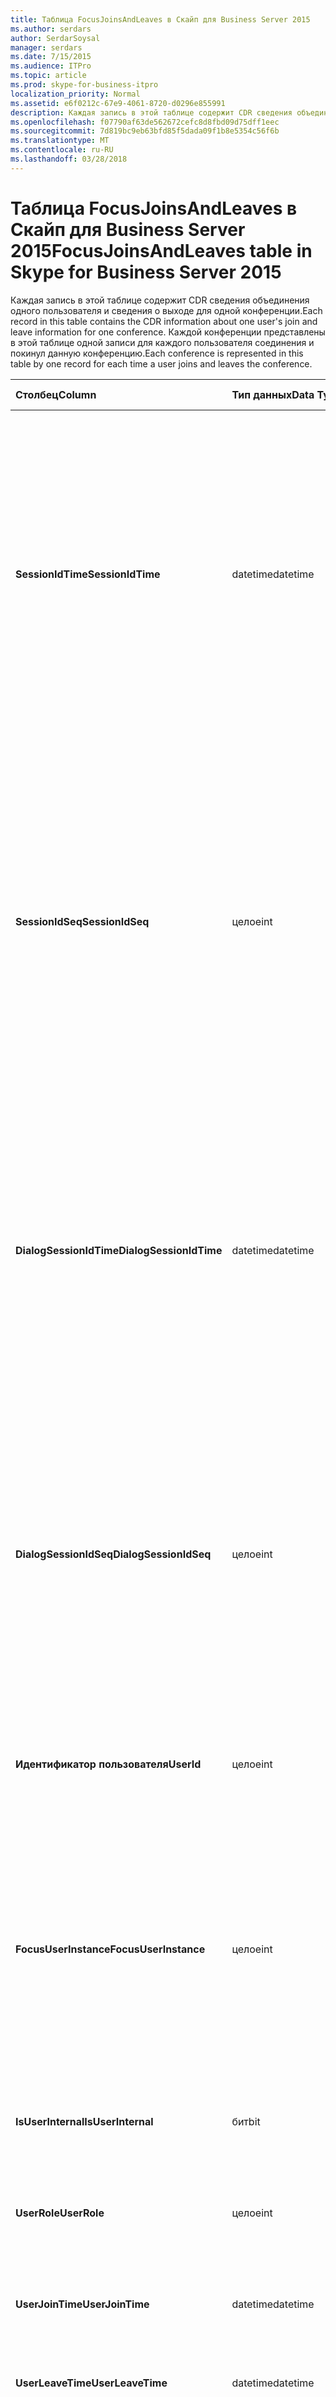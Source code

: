 ```yaml
---
title: Таблица FocusJoinsAndLeaves в Скайп для Business Server 2015
ms.author: serdars
author: SerdarSoysal
manager: serdars
ms.date: 7/15/2015
ms.audience: ITPro
ms.topic: article
ms.prod: skype-for-business-itpro
localization_priority: Normal
ms.assetid: e6f0212c-67e9-4061-8720-d0296e855991
description: Каждая запись в этой таблице содержит CDR сведения объединения одного пользователя и сведения о выходе для одной конференции. Каждой конференции представлены в этой таблице одной записи для каждого пользователя соединения и покинул данную конференцию.
ms.openlocfilehash: f07790af63de562672cefc8d8fbd09d75dff1eec
ms.sourcegitcommit: 7d819bc9eb63bfd85f5dada09f1b8e5354c56f6b
ms.translationtype: MT
ms.contentlocale: ru-RU
ms.lasthandoff: 03/28/2018
---
```

# <a name="focusjoinsandleaves-table-in-skype-for-business-server-2015"></a><span data-ttu-id="df8e2-104">Таблица FocusJoinsAndLeaves в Скайп для Business Server 2015</span><span class="sxs-lookup"><span data-stu-id="df8e2-104">FocusJoinsAndLeaves table in Skype for Business Server 2015</span></span>
 
<span data-ttu-id="df8e2-105">Каждая запись в этой таблице содержит CDR сведения объединения одного пользователя и сведения о выходе для одной конференции.</span><span class="sxs-lookup"><span data-stu-id="df8e2-105">Each record in this table contains the CDR information about one user's join and leave information for one conference.</span></span> <span data-ttu-id="df8e2-106">Каждой конференции представлены в этой таблице одной записи для каждого пользователя соединения и покинул данную конференцию.</span><span class="sxs-lookup"><span data-stu-id="df8e2-106">Each conference is represented in this table by one record for each time a user joins and leaves the conference.</span></span>
  
|<span data-ttu-id="df8e2-107">**Столбец**</span><span class="sxs-lookup"><span data-stu-id="df8e2-107">**Column**</span></span>|<span data-ttu-id="df8e2-108">**Тип данных**</span><span class="sxs-lookup"><span data-stu-id="df8e2-108">**Data Type**</span></span>|<span data-ttu-id="df8e2-109">**Ключ или индекс**</span><span class="sxs-lookup"><span data-stu-id="df8e2-109">**Key/Index**</span></span>|<span data-ttu-id="df8e2-110">**Сведения**</span><span class="sxs-lookup"><span data-stu-id="df8e2-110">**Details**</span></span>|
|:-----|:-----|:-----|:-----|
|<span data-ttu-id="df8e2-111">**SessionIdTime**</span><span class="sxs-lookup"><span data-stu-id="df8e2-111">**SessionIdTime**</span></span> <br/> |<span data-ttu-id="df8e2-112">datetime</span><span class="sxs-lookup"><span data-stu-id="df8e2-112">datetime</span></span>  <br/> |<span data-ttu-id="df8e2-113">Основной, внешний</span><span class="sxs-lookup"><span data-stu-id="df8e2-113">Primary, Foreign</span></span>  <br/> |<span data-ttu-id="df8e2-114">Время создания экземпляра конференции.</span><span class="sxs-lookup"><span data-stu-id="df8e2-114">Time of conference instance.</span></span> <span data-ttu-id="df8e2-115">Используется совместно с **SessionIdSeq** для уникальной идентификации экземпляра конференции.</span><span class="sxs-lookup"><span data-stu-id="df8e2-115">Used in conjunction with **SessionIdSeq** to uniquely identify a conference instance.</span></span> <span data-ttu-id="df8e2-116">В разделе [Таблица конференций в Скайп для Business Server 2015](conferences.md) для получения дополнительных сведений.</span><span class="sxs-lookup"><span data-stu-id="df8e2-116">See the [Conferences table in Skype for Business Server 2015](conferences.md) for more information.</span></span> <br/> |
|<span data-ttu-id="df8e2-117">**SessionIdSeq**</span><span class="sxs-lookup"><span data-stu-id="df8e2-117">**SessionIdSeq**</span></span> <br/> |<span data-ttu-id="df8e2-118">целое</span><span class="sxs-lookup"><span data-stu-id="df8e2-118">int</span></span>  <br/> |<span data-ttu-id="df8e2-119">Основной, внешний</span><span class="sxs-lookup"><span data-stu-id="df8e2-119">Primary, Foreign</span></span>  <br/> |<span data-ttu-id="df8e2-120">Номер идентификатора для определения экземпляра в конференции.</span><span class="sxs-lookup"><span data-stu-id="df8e2-120">ID number to identify the conference instance.</span></span> <span data-ttu-id="df8e2-121">Используется в сочетании с **SessionIdTime** для уникальной идентификации экземпляра конференции.</span><span class="sxs-lookup"><span data-stu-id="df8e2-121">Used in conjunction with **SessionIdTime** to uniquely identify a conference instance.</span></span> <span data-ttu-id="df8e2-122">В разделе [Таблица конференций в Скайп для Business Server 2015](conferences.md) для получения дополнительных сведений.</span><span class="sxs-lookup"><span data-stu-id="df8e2-122">See the [Conferences table in Skype for Business Server 2015](conferences.md) for more information.</span></span> <br/> |
|<span data-ttu-id="df8e2-123">**DialogSessionIdTime**</span><span class="sxs-lookup"><span data-stu-id="df8e2-123">**DialogSessionIdTime**</span></span> <br/> |<span data-ttu-id="df8e2-124">datetime</span><span class="sxs-lookup"><span data-stu-id="df8e2-124">datetime</span></span>  <br/> |<span data-ttu-id="df8e2-125">Основной, внешний</span><span class="sxs-lookup"><span data-stu-id="df8e2-125">Primary, Foreign</span></span>  <br/> |<span data-ttu-id="df8e2-126">Время запроса сеанса.</span><span class="sxs-lookup"><span data-stu-id="df8e2-126">Time of session request.</span></span> <span data-ttu-id="df8e2-127">Используется совместно с **SessionIdSeq** для уникальной идентификации сеанса.</span><span class="sxs-lookup"><span data-stu-id="df8e2-127">Used in conjunction with **SessionIdSeq** to uniquely identify a session.</span></span> <span data-ttu-id="df8e2-128">В разделе [диалоговых окон в таблице в Скайп для Business Server 2015](dialogs.md) для получения дополнительных сведений.</span><span class="sxs-lookup"><span data-stu-id="df8e2-128">See the [Dialogs table in Skype for Business Server 2015](dialogs.md) for more information.</span></span> <br/> |
|<span data-ttu-id="df8e2-129">**DialogSessionIdSeq**</span><span class="sxs-lookup"><span data-stu-id="df8e2-129">**DialogSessionIdSeq**</span></span> <br/> |<span data-ttu-id="df8e2-130">целое</span><span class="sxs-lookup"><span data-stu-id="df8e2-130">int</span></span>  <br/> |<span data-ttu-id="df8e2-131">Основной, внешний</span><span class="sxs-lookup"><span data-stu-id="df8e2-131">Primary, Foreign</span></span>  <br/> |<span data-ttu-id="df8e2-132">Номер идентификатора для идентификации сеанса.</span><span class="sxs-lookup"><span data-stu-id="df8e2-132">ID number to identify the session.</span></span> <span data-ttu-id="df8e2-133">Используется в сочетании с **SessionIdTime** для уникальной идентификации сеанса.</span><span class="sxs-lookup"><span data-stu-id="df8e2-133">Used in conjunction with **SessionIdTime** to uniquely identify a session.</span></span> <span data-ttu-id="df8e2-134">в разделе [диалоговых окон в таблице в Скайп для Business Server 2015](dialogs.md) для получения дополнительных сведений.</span><span class="sxs-lookup"><span data-stu-id="df8e2-134">see the [Dialogs table in Skype for Business Server 2015](dialogs.md) for more information.</span></span> <br/> |
|<span data-ttu-id="df8e2-135">**Идентификатор пользователя**</span><span class="sxs-lookup"><span data-stu-id="df8e2-135">**UserId**</span></span> <br/> |<span data-ttu-id="df8e2-136">целое</span><span class="sxs-lookup"><span data-stu-id="df8e2-136">int</span></span>  <br/> |<span data-ttu-id="df8e2-137">Внешний</span><span class="sxs-lookup"><span data-stu-id="df8e2-137">Foreign</span></span>  <br/> |<span data-ttu-id="df8e2-138">Уникальный номер, идентифицирующий этого пользователя, ссылка из [таблицы Users table](users.md).</span><span class="sxs-lookup"><span data-stu-id="df8e2-138">Unique number identifying this user, referenced from the [Users table](users.md).</span></span>  <br/> |
|<span data-ttu-id="df8e2-139">**FocusUserInstance**</span><span class="sxs-lookup"><span data-stu-id="df8e2-139">**FocusUserInstance**</span></span> <br/> |<span data-ttu-id="df8e2-140">целое</span><span class="sxs-lookup"><span data-stu-id="df8e2-140">int</span></span>  <br/> ||<span data-ttu-id="df8e2-141">Если пользователь вошел в систему на нескольких компьютерах или устройствах в то же время, **параметр UserInstance** используется для уникальной идентификации комбинации пользователя и устройства.</span><span class="sxs-lookup"><span data-stu-id="df8e2-141">If a user is logged on at multiple computers or devices at the same time, **UserInstance** is used to uniquely identify the user/device combination.</span></span> <br/> |
|<span data-ttu-id="df8e2-142">**IsUserInternal**</span><span class="sxs-lookup"><span data-stu-id="df8e2-142">**IsUserInternal**</span></span> <br/> |<span data-ttu-id="df8e2-143">бит</span><span class="sxs-lookup"><span data-stu-id="df8e2-143">bit</span></span>  <br/> | <br/> |<span data-ttu-id="df8e2-144">Является ли пользователь вход изнутри или нет.</span><span class="sxs-lookup"><span data-stu-id="df8e2-144">Whether the user logged on from internal or not.</span></span>  <br/> |
|<span data-ttu-id="df8e2-145">**UserRole**</span><span class="sxs-lookup"><span data-stu-id="df8e2-145">**UserRole**</span></span> <br/> |<span data-ttu-id="df8e2-146">целое</span><span class="sxs-lookup"><span data-stu-id="df8e2-146">int</span></span>  <br/> | <br/> |<span data-ttu-id="df8e2-147">Роль пользователя в конференции, например выступающий или участник.</span><span class="sxs-lookup"><span data-stu-id="df8e2-147">This user's role in the conference, such as Presenter or Attendee.</span></span>  <br/> |
|<span data-ttu-id="df8e2-148">**UserJoinTime**</span><span class="sxs-lookup"><span data-stu-id="df8e2-148">**UserJoinTime**</span></span> <br/> |<span data-ttu-id="df8e2-149">datetime</span><span class="sxs-lookup"><span data-stu-id="df8e2-149">datetime</span></span>  <br/> | <br/> |<span data-ttu-id="df8e2-150">Время, когда этот пользователь присоединился к конференции.</span><span class="sxs-lookup"><span data-stu-id="df8e2-150">The time this user joins the conference.</span></span>  <br/> |
|<span data-ttu-id="df8e2-151">**UserLeaveTime**</span><span class="sxs-lookup"><span data-stu-id="df8e2-151">**UserLeaveTime**</span></span> <br/> |<span data-ttu-id="df8e2-152">datetime</span><span class="sxs-lookup"><span data-stu-id="df8e2-152">datetime</span></span>  <br/> | <br/> |<span data-ttu-id="df8e2-153">Время, когда этот пользователь покинул конференцию.</span><span class="sxs-lookup"><span data-stu-id="df8e2-153">The time this user leaves the conference.</span></span>  <br/> |
|<span data-ttu-id="df8e2-154">**ClientVerId**</span><span class="sxs-lookup"><span data-stu-id="df8e2-154">**ClientVerId**</span></span> <br/> |<span data-ttu-id="df8e2-155">целое</span><span class="sxs-lookup"><span data-stu-id="df8e2-155">int</span></span>  <br/> |<span data-ttu-id="df8e2-156">Внешний</span><span class="sxs-lookup"><span data-stu-id="df8e2-156">Foreign</span></span>  <br/> |<span data-ttu-id="df8e2-157">Версия клиентского программного обеспечения пользователя, ссылки на [таблицы ClientVersions в Скайп для Business Server 2015](clientversions.md).</span><span class="sxs-lookup"><span data-stu-id="df8e2-157">Version of the user's client software, referenced to the [ClientVersions table in Skype for Business Server 2015](clientversions.md).</span></span>  <br/> |
|<span data-ttu-id="df8e2-158">**UserEndpointId**</span><span class="sxs-lookup"><span data-stu-id="df8e2-158">**UserEndpointId**</span></span> <br/> |<span data-ttu-id="df8e2-159">uniqueIdentifier</span><span class="sxs-lookup"><span data-stu-id="df8e2-159">uniqueIdentifier</span></span>  <br/> ||<span data-ttu-id="df8e2-160">Глобальный уникальный идентификатор (GUID) конечной точки, используемого в конференции.</span><span class="sxs-lookup"><span data-stu-id="df8e2-160">Globally unique identifier (GUID) of the endpoint used in the conference.</span></span>  <br/> <span data-ttu-id="df8e2-161">В этом поле было представлено в Microsoft Lync Server 2013.</span><span class="sxs-lookup"><span data-stu-id="df8e2-161">This field was introduced in Microsoft Lync Server 2013.</span></span>  <br/> |
|<span data-ttu-id="df8e2-162">**LastModifiedTime**</span><span class="sxs-lookup"><span data-stu-id="df8e2-162">**LastModifiedTime**</span></span> <br/> |<span data-ttu-id="df8e2-163">Даты и времени</span><span class="sxs-lookup"><span data-stu-id="df8e2-163">Datetime</span></span>  <br/> ||<span data-ttu-id="df8e2-164">Для внутреннего использования службой мониторинга.</span><span class="sxs-lookup"><span data-stu-id="df8e2-164">For internal use by the Monitoring service.</span></span>  <br/> <span data-ttu-id="df8e2-165">В этом поле было представлено в Скайп для Business Server 2015.</span><span class="sxs-lookup"><span data-stu-id="df8e2-165">This field was introduced in Skype for Business Server 2015.</span></span>  <br/> |
   

